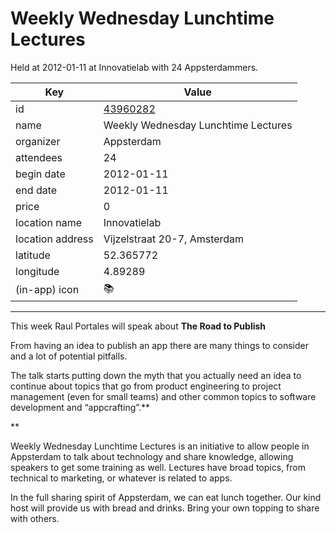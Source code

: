 # Weekly Wednesday Lunchtime Lectures
Held at 2012-01-11 at Innovatielab with 24 Appsterdammers.
        
|Key|Value
|---|---|
|id|[43960282](https://www.meetup.com/appsterdam/events/43960282/)|
|name|Weekly Wednesday Lunchtime Lectures|
|organizer|Appsterdam|
|attendees|24|
|begin date|2012-01-11|
|end date|2012-01-11|
|price|0|
|location name|Innovatielab|
|location address|Vijzelstraat 20-7, Amsterdam|
|latitude|52.365772|
|longitude|4.89289|
|(in-app) icon|📚|

---

This week Raul Portales will speak about **The Road to Publish**

From having an idea to publish an app there are many things to consider and a lot of potential pitfalls.

The talk starts putting down the myth that you actually need an idea to continue about topics that go from product engineering to project management (even for small teams) and other common topics to software development and “appcrafting”.**

**

Weekly Wednesday Lunchtime Lectures is an initiative to allow people in Appsterdam to talk about technology and share knowledge, allowing speakers to get some training as well. Lectures have broad topics, from technical to marketing, or whatever is related to apps.

In the full sharing spirit of Appsterdam, we can eat lunch together. Our kind host will provide us with bread and drinks. Bring your own topping to share with others.


